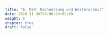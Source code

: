 ```yaml
---
title: "6. OER: Nachnutzung und Weiterarbeit"
date: 2020-11-30T15:06:53+01:00
weight: 6
chapter: true
draft: false
---
```




